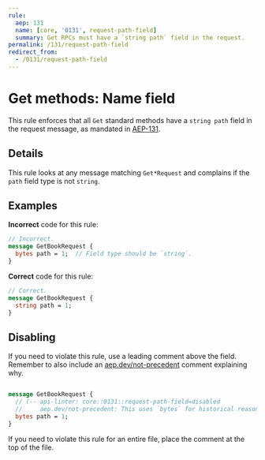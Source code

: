 ```yaml
---
rule:
  aep: 131
  name: [core, '0131', request-path-field]
  summary: Get RPCs must have a `string path` field in the request.
permalink: /131/request-path-field
redirect_from:
  - /0131/request-path-field
---
```


# Get methods: Name field

This rule enforces that all `Get` standard methods have a `string path` field
in the request message, as mandated in [AEP-131][].

## Details

This rule looks at any message matching `Get*Request` and complains if
the `path` field type is not `string`.

## Examples

**Incorrect** code for this rule:

```proto
// Incorrect.
message GetBookRequest {
  bytes path = 1;  // Field type should be `string`.
}
```

**Correct** code for this rule:

```proto
// Correct.
message GetBookRequest {
  string path = 1;
}
```

## Disabling

If you need to violate this rule, use a leading comment above the field.
Remember to also include an [aep.dev/not-precedent][] comment explaining why.

```proto

message GetBookRequest {
  // (-- api-linter: core::0131::request-path-field=disabled
  //     aep.dev/not-precedent: This uses `bytes` for historical reasons. --)
  bytes path = 1;
}
```

If you need to violate this rule for an entire file, place the comment at the
top of the file.

[aep-131]: https://aep.dev/131
[aep.dev/not-precedent]: https://aep.dev/not-precedent
